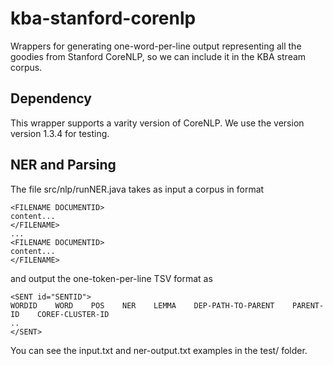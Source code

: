 kba-stanford-corenlp
====================

Wrappers for generating one-word-per-line output representing all the goodies from Stanford CoreNLP, so we can include it in the KBA stream corpus.

## Dependency ##

This wrapper supports a varity version of CoreNLP. We use the version version 1.3.4 for testing.

## NER and Parsing ##

The file src/nlp/runNER.java takes as input a corpus in format

    <FILENAME DOCUMENTID>
    content...
    </FILENAME>
    ...
    <FILENAME DOCUMENTID>
    content...
    </FILENAME>

and output the one-token-per-line TSV format as

    <SENT id="SENTID">
    WORDID    WORD    POS    NER    LEMMA    DEP-PATH-TO-PARENT    PARENT-ID    COREF-CLUSTER-ID
    ..
    </SENT>

You can see the input.txt and ner-output.txt examples in the test/ folder.